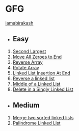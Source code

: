 # GFG
[iamabirakash](https://leetcode.com/u/iamabirakash/)

* ## Easy
1. [Second Largest](https://github.com/iamabirakash/GFG/tree/main/ARRAYS/Second%20Largest)
2. [Move All Zeroes to End](https://github.com/iamabirakash/GFG/tree/main/ARRAYS/Move%20All%20Zeroes%20to%20End)
3. [Reverse Array](https://github.com/iamabirakash/GFG/tree/main/ARRAYS/Reverse%20an%20Array)
4. [Rotate Array](https://github.com/iamabirakash/GFG/tree/main/ARRAYS/Rotate%20Array)
5. [Linked List Insertion At End](https://github.com/iamabirakash/GFG/tree/main/LINKED%20LIST/Linked%20List%20Insertion%20At%20End)
6. [Reverse a linked list](https://github.com/iamabirakash/GFG/tree/main/LINKED%20LIST/Reverse%20a%20linked%20list)
7. [Middle of a Linked List](https://github.com/iamabirakash/GFG/tree/main/LINKED%20LIST/Middle%20of%20a%20Linked%20List)
8. [Delete in a Singly Linked List](https://github.com/iamabirakash/GFG/tree/main/LINKED%20LIST/Delete%20in%20a%20Singly%20Linked%20Lis)

* ## Medium
1. [Merge two sorted linked lists](https://github.com/iamabirakash/GFG/tree/main/LINKED%20LIST/Merge%20two%20sorted%20linked%20lists)
2. [Palindrome Linked List](https://github.com/iamabirakash/GFG/tree/main/LINKED%20LIST/Palindrome%20Linked%20List)
